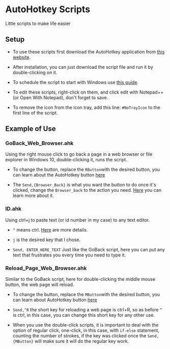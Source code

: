 # AutoHotkey Scripts

Little scripts to make life easier



## Setup

* To use these scripts first download the AutoHotkey application from [this website](https://www.autohotkey.com/).

* After installation, you can just download the script file and run it by double-clicking on it.

* To schedule the script to start with Windows use [this guide](https://www.maketecheasier.com/schedule-autohotkey-startup-windows/).
* To edit these scripts, right-click on them, and click edit with Notepad++ (or Open With Notepad), don't forget to save.

* To remove the icon from the icon tray, add this line: ``` #NoTrayIcon ``` to the first line of the script.



## Example of Use

### GoBack_Web_Browser.ahk

Using the right mouse click to go back a page in a web browser or file explorer in Windows 10, double-clicking it, runs the script.

* To change the button, replace the ```RButton```with the desired button, you can learn about the AutoHotkey button [here](https://www.autohotkey.com/docs/KeyList.htm)

* The ```Send,{Browser_Back}``` is what you want the button to do once it's clicked, change the ```Browser_back``` to the action you need. [Here](https://www.autohotkey.com/docs/commands/Send.htm) you can learn more about it.



### ID.ahk

Using ctrl+j to paste text (or id number in my case) to any text editor. 

* ```^``` means ctrl. [Here](https://www.autohotkey.com/docs/commands/Send.htm) are more details.

* ```j``` is the desired key that I chose.

* ```Send, ENTER_HERE_TEXT``` Just like the GoBack script, here you can put any text that frustrates you every time you need to type it.



### Reload_Page_Web_Browser.ahk

Similar to the GoBack script, here for double-clicking the middle mouse button, the web page will reload.

* To change the button, replace the ```MButton```with the desired button, you can learn about AutoHotkey button [here](https://www.autohotkey.com/docs/KeyList.htm)

* ```Send,^R``` the short key for reloading a web page is ctrl+R, so as before ```^``` is ctrl, in this case, you can change this short key for any other use. 

* When you use the double-click scripts, it is important to deal with the option of regular click, one-click, in this case, with ```if-else``` statement, counting the number of strokes, if the key was clicked once the ```Send,{MButton}``` will make sure it will do the regular key work.
